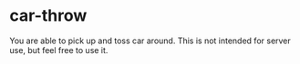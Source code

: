 # car-throw
You are able to pick up and toss car around. This is not intended for server use, but feel free to use it.
